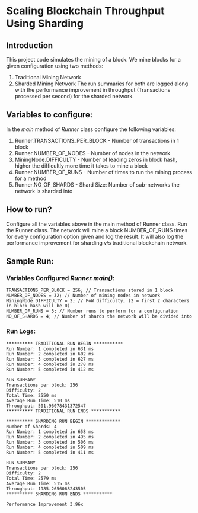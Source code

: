 # Scaling Blockchain Throughput Using Sharding

## Introduction

This project code simulates the mining of a block. We mine blocks for a given configuration using two methods:
1. Traditional Mining Network
2. Sharded Mining Network
The run summaries for both are logged along with the performance improvement in throughput (Transactions processed per second) for the sharded network.

## Variables to configure:
In the *main* method of *Runner* class configure the following variables:
1. Runner.TRANSACTIONS_PER_BLOCK - Number of transactions in 1 block
2. Runner.NUMBER_OF_NODES - Number of nodes in the network
3. MiningNode.DIFFICULTY - Number of leading zeros in block hash, higher the difficultly more time it takes to mine a block
4. Runner.NUMBER_OF_RUNS - Number of times to run the mining process for a method
5. Runner.NO_OF_SHARDS - Shard Size: Number of sub-networks the network is sharded into


## How to run?
Configure all the variables above in the main method of Runner class. Run the Runner class.
The network will mine a block NUMBER_OF_RUNS times for every configuration option given and log the result.
It will also log the performance improvement for sharding v/s traditional blockchain network.

## Sample Run:

### Variables Configured *Runner.main()*:
```
TRANSACTIONS_PER_BLOCK = 256; // Transactions stored in 1 block
NUMBER_OF_NODES = 32; // Number of mining nodes in network
MiningNode.DIFFICULTY = 2; // PoW difficulty, (2 = first 2 characters in block hash will be 0)
NUMBER_OF_RUNS = 5; // Number runs to perform for a configuration
NO_OF_SHARDS = 4; // Number of shards the network will be divided into
```

### Run Logs:
```
********** TRADITIONAL RUN BEGIN ***********
Run Number: 1 completed in 631 ms
Run Number: 2 completed in 602 ms
Run Number: 3 completed in 627 ms
Run Number: 4 completed in 278 ms
Run Number: 5 completed in 412 ms

RUN SUMMARY
Transactions per block: 256
Difficulty: 2
Total Time: 2550 ms
Average Run Time: 510 ms
Throughput: 501.96078431372547
********** TRADITIONAL RUN ENDS ***********

********** SHARDING RUN BEGIN *************
Number of Shards: 4
Run Number: 1 completed in 658 ms
Run Number: 2 completed in 495 ms
Run Number: 3 completed in 506 ms
Run Number: 4 completed in 509 ms
Run Number: 5 completed in 411 ms

RUN SUMMARY
Transactions per block: 256
Difficulty: 2
Total Time: 2579 ms
Average Run Time: 515 ms
Throughput: 1985.2656068243505
********** SHARDING RUN ENDS ***********

Performance Improvement 3.96x
```